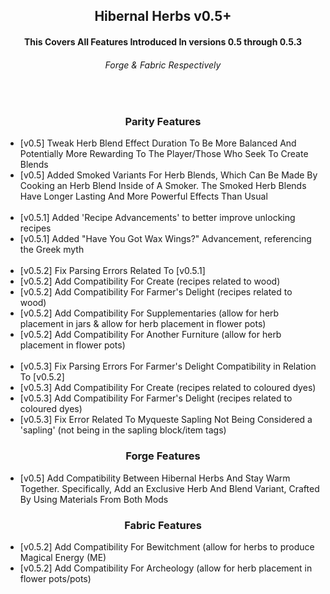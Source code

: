 <div align="center"> 

  <h2> Hibernal Herbs v0.5+ </h1>

  <h4> This Covers All Features Introduced In versions 0.5 through 0.5.3 </h3>
  <h6> Forge & Fabric Respectively </h6>
  
  <br>
  
  <h3> Parity Features </h3>

</div>

<ul>
  <li> [v0.5] Tweak Herb Blend Effect Duration To Be More Balanced And Potentially More Rewarding To The Player/Those Who Seek To Create Blends </li>
  <li> [v0.5] Added Smoked Variants For Herb Blends, Which Can Be Made By Cooking an Herb Blend Inside of A Smoker. The Smoked Herb Blends Have Longer Lasting And More Powerful Effects Than Usual </li>
  
  <br>
  
  <li> [v0.5.1] Added 'Recipe Advancements' to better improve unlocking recipes </li>
  <li> [v0.5.1] Added "Have You Got Wax Wings?" Advancement, referencing the Greek myth </li>
  
  <br>
  
  <li> [v0.5.2] Fix Parsing Errors Related To [v0.5.1] </li>
  <li> [v0.5.2] Add Compatibility For Create (recipes related to wood) </li>
  <li> [v0.5.2] Add Compatibility For Farmer's Delight (recipes related to wood) </li>
  <li> [v0.5.2] Add Compatibility For Supplementaries (allow for herb placement in jars & allow for herb placement in flower pots) </li>
  <li> [v0.5.2] Add Compatibility For Another Furniture (allow for herb placement in flower pots) </li>
  
  <br>
  
  <li> [v0.5.3] Fix Parsing Errors For Farmer's Delight Compatibility in Relation To [v0.5.2] </li>
  <li> [v0.5.3] Add Compatibility For Create (recipes related to coloured dyes) </li>
  <li> [v0.5.3] Add Compatibility For Farmer's Delight (recipes related to coloured dyes) </li>
  <li> [v0.5.3] Fix Error Related To Myqueste Sapling Not Being Considered a 'sapling' (not being in the sapling block/item tags) </li>
</ul>

<div align="center">

  <h3> Forge Features </h3>

</div>

<ul>
  <li> [v0.5] Add Compatibility Between Hibernal Herbs And Stay Warm Together. Specifically, Add an Exclusive Herb And Blend Variant, Crafted By Using Materials From Both Mods </l>
</ul>

<div align="center">

  <h3> Fabric Features </h3>

</div>

<ul>
  
  <li> [v0.5.2] Add Compatibility For Bewitchment (allow for herbs to produce Magical Energy (ME) </li>
  <li> [v0.5.2] Add Compatibility For Archeology (allow for herb placement in flower pots/pots) </li>
  
</ul>
